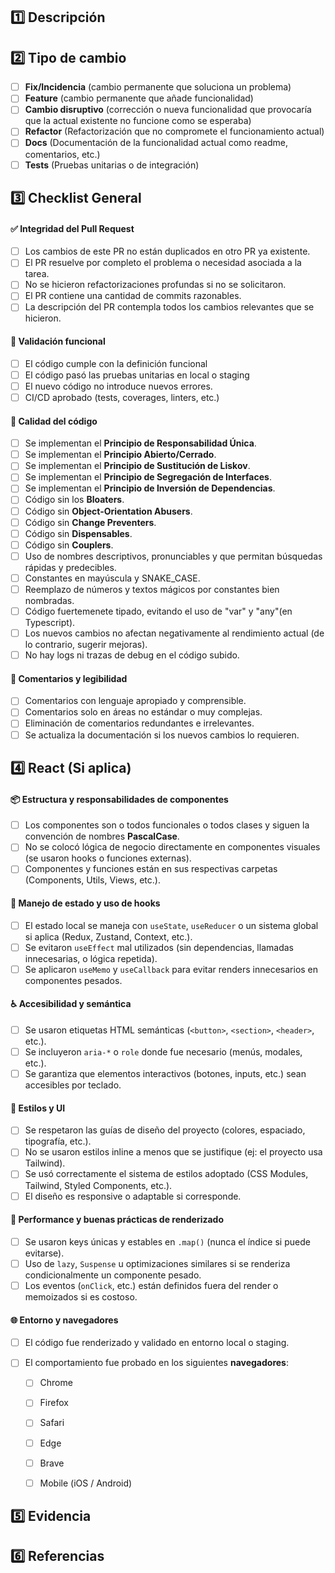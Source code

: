 ## 1️⃣ Descripción

<!-- ¿Qué se necesita y por qué? Describa con detalle los cambios que se hicieron. Si es necesario agregue comentarios, notas, etc.  -->

## 2️⃣ Tipo de cambio

<!-- Marca con "[X]" lo que creas relevante, y el resto bórralo -->

- [ ] **Fix/Incidencia** (cambio permanente que soluciona un problema)
- [ ] **Feature** (cambio permanente que añade funcionalidad)
- [ ] **Cambio disruptivo** (corrección o nueva funcionalidad que provocaría que la actual existente no funcione como se esperaba)
- [ ] **Refactor** (Refactorización que no compromete el funcionamiento actual)
- [ ] **Docs** (Documentación de la funcionalidad actual como readme, comentarios, etc.)
- [ ] **Tests** (Pruebas unitarias o de integración)

## 3️⃣ Checklist General

#### ✅ Integridad del Pull Request
- [ ] Los cambios de este PR no están duplicados en otro PR ya existente.
- [ ] El PR resuelve por completo el problema o necesidad asociada a la tarea.
- [ ] No se hicieron refactorizaciones profundas si no se solicitaron.
- [ ] El PR contiene una cantidad de commits razonables.
- [ ] La descripción del PR contempla todos los cambios relevantes que se hicieron.

#### 🧪 Validación funcional
- [ ] El código cumple con la definición funcional
- [ ] El código pasó las pruebas unitarias en local o staging
- [ ] El nuevo código no introduce nuevos errores.
- [ ] CI/CD aprobado (tests, coverages, linters, etc.)

#### 📐 Calidad del código
- [ ] Se implementan el **Principio de Responsabilidad Única**.
- [ ] Se implementan el **Principio Abierto/Cerrado**.
- [ ] Se implementan el **Principio de Sustitución de Liskov**.
- [ ] Se implementan el **Principio de Segregación de Interfaces**.
- [ ] Se implementan el **Principio de Inversión de Dependencias**.
- [ ] Código sin los **Bloaters**.
- [ ] Código sin **Object-Orientation Abusers**.
- [ ] Código sin **Change Preventers**.
- [ ] Código sin **Dispensables**.
- [ ] Código sin **Couplers**.
- [ ] Uso de nombres descriptivos, pronunciables y que permitan búsquedas rápidas y predecibles.
- [ ] Constantes en mayúscula y SNAKE_CASE.
- [ ] Reemplazo de números y textos mágicos por constantes bien nombradas.
- [ ] Código fuertemenete tipado, evitando el uso de "var" y "any"(en Typescript).
- [ ] Los nuevos cambios no afectan negativamente al rendimiento actual (de lo contrario, sugerir mejoras).
- [ ] No hay logs ni trazas de debug en el código subido.

#### 💬 Comentarios y legibilidad
- [ ] Comentarios con lenguaje apropiado y comprensible.
- [ ] Comentarios solo en áreas no estándar o muy complejas.
- [ ] Eliminación de comentarios redundantes e irrelevantes.
- [ ] Se actualiza la documentación si los nuevos cambios lo requieren.

## 4️⃣ React (Si aplica)

#### 📦 Estructura y responsabilidades de componentes
- [ ] Los componentes son o todos funcionales o todos clases y siguen la convención de nombres **PascalCase**.
- [ ] No se colocó lógica de negocio directamente en componentes visuales (se usaron hooks o funciones externas).
- [ ] Componentes y funciones están en sus respectivas carpetas (Components, Utils, Views, etc.).

#### 🧠 Manejo de estado y uso de hooks
- [ ] El estado local se maneja con `useState`, `useReducer` o un sistema global si aplica (Redux, Zustand, Context, etc.).
- [ ] Se evitaron `useEffect` mal utilizados (sin dependencias, llamadas innecesarias, o lógica repetida).
- [ ] Se aplicaron `useMemo` y `useCallback` para evitar renders innecesarios en componentes pesados.

#### ♿ Accesibilidad y semántica
- [ ] Se usaron etiquetas HTML semánticas (`<button>`, `<section>`, `<header>`, etc.).
- [ ] Se incluyeron `aria-*` o `role` donde fue necesario (menús, modales, etc.).
- [ ] Se garantiza que elementos interactivos (botones, inputs, etc.) sean accesibles por teclado.

#### 🎨 Estilos y UI
- [ ] Se respetaron las guías de diseño del proyecto (colores, espaciado, tipografía, etc.).
- [ ] No se usaron estilos inline a menos que se justifique (ej: el proyecto usa Tailwind).
- [ ] Se usó correctamente el sistema de estilos adoptado (CSS Modules, Tailwind, Styled Components, etc.).
- [ ] El diseño es responsive o adaptable si corresponde.

#### 🚀 Performance y buenas prácticas de renderizado
- [ ] Se usaron keys únicas y estables en `.map()` (nunca el índice si puede evitarse).
- [ ] Uso de `lazy`, `Suspense` u optimizaciones similares si se renderiza condicionalmente un componente pesado.
- [ ] Los eventos (`onClick`, etc.) están definidos fuera del render o memoizados si es costoso.

#### 🌐 Entorno y navegadores
- [ ] El código fue renderizado y validado en entorno local o staging.
- [ ] El comportamiento fue probado en los siguientes **navegadores**:

  - [ ] Chrome
  - [ ] Firefox
  - [ ] Safari
  - [ ] Edge
  - [ ] Brave
  - [ ] Mobile (iOS / Android)


## 5️⃣ Evidencia

<!-- Subir capturas de pantalla, logs de ejecución exitosa, resultados de pruebas manuales o automáticas -->

## 6️⃣ Referencias

<!-- Link de la historia de usuario o tarea relacionada -->
